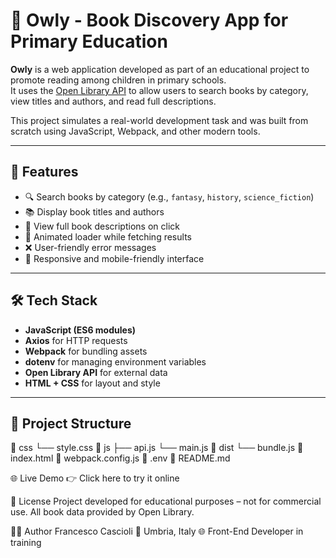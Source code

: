 # 🦉 Owly - Book Discovery App for Primary Education

**Owly** is a web application developed as part of an educational project to promote reading among children in primary schools.  
It uses the [Open Library API](https://openlibrary.org/developers/api) to allow users to search books by category, view titles and authors, and read full descriptions.

This project simulates a real-world development task and was built from scratch using JavaScript, Webpack, and other modern tools.

---

## 🚀 Features

- 🔍 Search books by category (e.g., `fantasy`, `history`, `science_fiction`)
- 📚 Display book titles and authors
- 📖 View full book descriptions on click
- 🦉 Animated loader while fetching results
- ❌ User-friendly error messages
- 📱 Responsive and mobile-friendly interface

---

## 🛠️ Tech Stack

- **JavaScript (ES6 modules)**
- **Axios** for HTTP requests
- **Webpack** for bundling assets
- **dotenv** for managing environment variables
- **Open Library API** for external data
- **HTML + CSS** for layout and style

---

## 📂 Project Structure

📁 css └── style.css 📁 js ├── api.js └── main.js 📁 dist └── bundle.js 📄 index.html 📄 webpack.config.js 📄 .env 📄 README.md

🌐 Live Demo
👉 Click here to try it online

📄 License
Project developed for educational purposes – not for commercial use.
All book data provided by Open Library.

👨‍💻 Author
Francesco Cascioli
📍 Umbria, Italy
🌐 Front-End Developer in training
